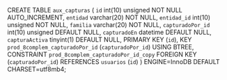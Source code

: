 CREATE TABLE `aux_capturas` (
  `id` int(10) unsigned NOT NULL AUTO_INCREMENT,
  `entidad` varchar(20) NOT NULL,
  `entidad_id` int(10) unsigned NOT NULL,
  `familia` varchar(20) NOT NULL,
  `capturadoPor_id` int(10) unsigned DEFAULT NULL,
  `capturadoEn` datetime DEFAULT NULL,
  `capturaActiva` tinyint(1) DEFAULT NULL,
  PRIMARY KEY (`id`),
  KEY `prod_8complem_capturadoPor_id` (`capturadoPor_id`) USING BTREE,
  CONSTRAINT `prod_8complem_capturadoPor_id_copy` FOREIGN KEY (`capturadoPor_id`) REFERENCES `usuarios` (`id`)
) ENGINE=InnoDB DEFAULT CHARSET=utf8mb4;
